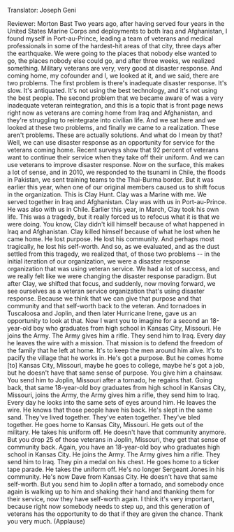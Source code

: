 

Translator: Joseph Geni

Reviewer: Morton Bast
Two years ago, after having served four years
in the United States Marine Corps
and deployments to both Iraq and Afghanistan,
I found myself in Port-au-Prince, leading a team
of veterans and medical professionals
in some of the hardest-hit areas of that city,
three days after the earthquake.
We were going to the places that nobody else wanted to go,
the places nobody else could go, and after three weeks,
we realized something. Military veterans
are very, very good at disaster response.
And coming home, my cofounder and I,
we looked at it, and we said, there are two problems.
The first problem is there&#39;s inadequate disaster response.
It&#39;s slow. It&#39;s antiquated. It&#39;s not using the best technology,
and it&#39;s not using the best people.
The second problem that we became aware of
was a very inadequate veteran reintegration,
and this is a topic that is front page news right now
as veterans are coming home from Iraq and Afghanistan,
and they&#39;re struggling to reintegrate into civilian life.
And we sat here and we looked at these two problems,
and finally we came to a realization. These aren&#39;t problems.
These are actually solutions. And what do I mean by that?
Well, we can use disaster response as an opportunity
for service for the veterans coming home.
Recent surveys show that 92 percent of veterans want
to continue their service when they take off their uniform.
And we can use veterans to improve disaster response.
Now on the surface, this makes a lot of sense, and in 2010,
we responded to the tsunami in Chile,
the floods in Pakistan, we sent training teams to the Thai-Burma border.
But it was earlier this year, when one of our
original members caused us to shift focus in the organization.
This is Clay Hunt. Clay was a Marine with me.
We served together in Iraq and Afghanistan.
Clay was with us in Port-au-Prince. He was also with us in Chile.
Earlier this year, in March, Clay took his own life.
This was a tragedy, but it really forced us
to refocus what it is that we were doing.
You know, Clay didn&#39;t kill himself because of what happened
in Iraq and Afghanistan. Clay killed himself
because of what he lost when he came home.
He lost purpose. He lost his community.
And perhaps most tragically, he lost his self-worth.
And so, as we evaluated, and as the dust settled
from this tragedy, we realized that, of those two problems --
in the initial iteration of our organization,
we were a disaster response organization that was using
veteran service. We had a lot of success,
and we really felt like we were changing the disaster response paradigm.
But after Clay, we shifted that focus, and suddenly,
now moving forward, we see ourselves
as a veteran service organization that&#39;s using disaster response.
Because we think that we can give that purpose
and that community and that self-worth back to the veteran.
And tornadoes in Tuscaloosa and Joplin, and then later
Hurricane Irene, gave us an opportunity to look at that.
Now I want you to imagine for a second an 18-year-old boy
who graduates from high school in Kansas City, Missouri.
He joins the Army. The Army gives him a rifle.
They send him to Iraq.
Every day he leaves the wire with a mission.
That mission is to defend the freedom of the family that he left at home.
It&#39;s to keep the men around him alive.
It&#39;s to pacify the village that he works in.
He&#39;s got a purpose. But he comes home [to] Kansas City, Missouri,
maybe he goes to college, maybe he&#39;s got a job,
but he doesn&#39;t have that same sense of purpose.
You give him a chainsaw. You send him to Joplin, Missouri
after a tornado, he regains that.
Going back, that same 18-year-old boy graduates from high school
in Kansas City, Missouri, joins the Army,
the Army gives him a rifle, they send him to Iraq.
Every day he looks into the same sets of eyes around him.
He leaves the wire. He knows that those people have his back.
He&#39;s slept in the same sand. They&#39;ve lived together.
They&#39;ve eaten together. They&#39;ve bled together.
He goes home to Kansas City, Missouri.
He gets out of the military. He takes his uniform off.
He doesn&#39;t have that community anymore.
But you drop 25 of those veterans in Joplin, Missouri,
they get that sense of community back.
Again, you have an 18-year-old boy who graduates
high school in Kansas City.
He joins the Army. The Army gives him a rifle.
They send him to Iraq.
They pin a medal on his chest. He goes home to a ticker tape parade.
He takes the uniform off. He&#39;s no longer Sergeant Jones
in his community. He&#39;s now Dave from Kansas City.
He doesn&#39;t have that same self-worth.
But you send him to Joplin after a tornado,
and somebody once again is walking up to him
and shaking their hand and thanking them for their service,
now they have self-worth again.
I think it&#39;s very important, because right now
somebody needs to step up,
and this generation of veterans has the opportunity
to do that if they are given the chance.
Thank you very much. 
(Applause)

